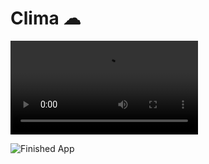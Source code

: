 
# Clima ☁

![Finished App](https://github.com/harini0-0/Clima-Flutter/blob/1881b4e3f6609760a0893dbb07445fdb4be60cf5/images/demo.mp4)

![Finished App](https://github.com/londonappbrewery/Images/blob/master/clima-demo.gif)
